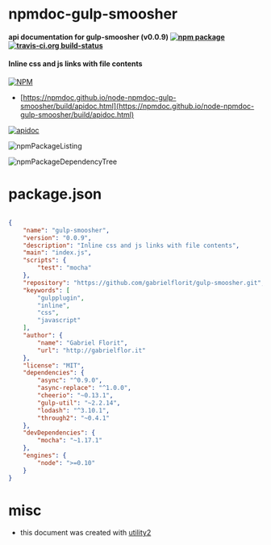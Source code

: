 # npmdoc-gulp-smoosher

#### api documentation for  gulp-smoosher (v0.0.9)  [![npm package](https://img.shields.io/npm/v/npmdoc-gulp-smoosher.svg?style=flat-square)](https://www.npmjs.org/package/npmdoc-gulp-smoosher) [![travis-ci.org build-status](https://api.travis-ci.org/npmdoc/node-npmdoc-gulp-smoosher.svg)](https://travis-ci.org/npmdoc/node-npmdoc-gulp-smoosher)

#### Inline css and js links with file contents

[![NPM](https://nodei.co/npm/gulp-smoosher.png?downloads=true&downloadRank=true&stars=true)](https://www.npmjs.com/package/gulp-smoosher)

- [https://npmdoc.github.io/node-npmdoc-gulp-smoosher/build/apidoc.html](https://npmdoc.github.io/node-npmdoc-gulp-smoosher/build/apidoc.html)

[![apidoc](https://npmdoc.github.io/node-npmdoc-gulp-smoosher/build/screenCapture.buildCi.browser.%252Ftmp%252Fbuild%252Fapidoc.html.png)](https://npmdoc.github.io/node-npmdoc-gulp-smoosher/build/apidoc.html)

![npmPackageListing](https://npmdoc.github.io/node-npmdoc-gulp-smoosher/build/screenCapture.npmPackageListing.svg)

![npmPackageDependencyTree](https://npmdoc.github.io/node-npmdoc-gulp-smoosher/build/screenCapture.npmPackageDependencyTree.svg)



# package.json

```json

{
    "name": "gulp-smoosher",
    "version": "0.0.9",
    "description": "Inline css and js links with file contents",
    "main": "index.js",
    "scripts": {
        "test": "mocha"
    },
    "repository": "https://github.com/gabrielflorit/gulp-smoosher.git",
    "keywords": [
        "gulpplugin",
        "inline",
        "css",
        "javascript"
    ],
    "author": {
        "name": "Gabriel Florit",
        "url": "http://gabrielflor.it"
    },
    "license": "MIT",
    "dependencies": {
        "async": "^0.9.0",
        "async-replace": "^1.0.0",
        "cheerio": "~0.13.1",
        "gulp-util": "~2.2.14",
        "lodash": "^3.10.1",
        "through2": "~0.4.1"
    },
    "devDependencies": {
        "mocha": "~1.17.1"
    },
    "engines": {
        "node": ">=0.10"
    }
}
```



# misc
- this document was created with [utility2](https://github.com/kaizhu256/node-utility2)
